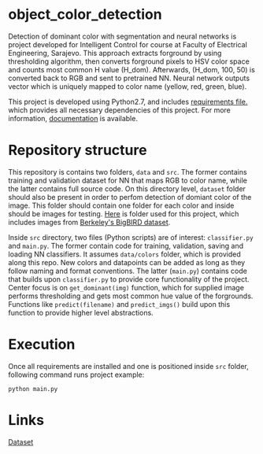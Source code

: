 # object_color_detection


Detection of dominant color with segmentation and neural networks is project developed for Intelligent Control for course at Faculty of Electrical Engineering, Sarajevo. This approach extracts forground by using thresholding algorithm, then converts forground pixels to HSV color space and counts most common H value (H_dom). Afterwards, (H_dom, 100, 50) is converted back to RGB and sent to pretrained NN. Neural network outputs vector which is uniquely mapped to color name (yellow, red, green, blue).

This project is developed using Python2.7, and includes [requirements file.](https://github.com/ajdinm/object_color_detection/blob/master/requirements.txt) which provides all necessary dependencies of this project. For more information, [documentation](https://pip.pypa.io/en/stable/user_guide/#requirements-files) is available.

# Repository structure
This repository is contains two folders, `data` and `src`. The former contains training and validation dataset for NN that maps RGB to color name, while the latter contains full source code. On this directory level, `dataset` folder should also be present in order to perfom detection of domiant color of the image. This folder should contain one folder for each color and inside should be images for testing. [Here](https://drive.google.com/open?id=1JrNTNRDrUuAWvPsfzFuq1-5RsWTLqcmt) is folder used for this project, which includes images from [Berkeley's BigBIRD dataset](http://rll.berkeley.edu/bigbird/). 

Inside `src` directory, two files (Python scripts) are of interest: `classifier.py` and `main.py`. The former contain code for training, validation, saving and loading NN classifiers. It assumes `data/colors` folder, which is provided along this repo. New colors and datapoints can be added as long as they follow naming and format conventions. The latter (`main.py`) contains code that builds upon `classifier.py` to provide core functionality of the project. Center focus is on `get_dominant(img)` function, which for supplied image performs thresholding and gets most common hue value of the forgrounds. Functions like `predict(filename)` and `predict_imgs()` build upon this function to provide higher level abstractions.

# Execution
Once all requirements are installed and one is positioned inside `src` folder, following command runs project example:

```
python main.py

```

# Links
[Dataset](https://drive.google.com/open?id=1unD2RfsPvZgDvCtZRKHFmHMxGVG41rwa) 
